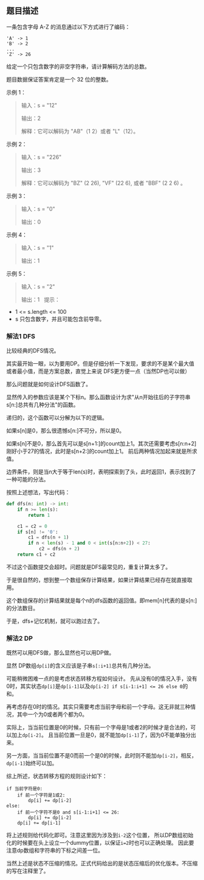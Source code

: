 ## 题目描述
一条包含字母 A-Z 的消息通过以下方式进行了编码：
```
'A' -> 1
'B' -> 2
...
'Z' -> 26
```
给定一个只包含数字的非空字符串，请计算解码方法的总数。

题目数据保证答案肯定是一个 32 位的整数。

示例 1：
>输入：s = "12"
>
>输出：2
>
>解释：它可以解码为 "AB"（1 2）或者 "L"（12）。

示例 2：
>输入：s = "226"
>
>输出：3
>
>解释：它可以解码为 "BZ" (2 26), "VF" (22 6), 或者 "BBF" (2 2 6) 。

示例 3：
>输入：s = "0"
>
>输出：0

示例 4：
>输入：s = "1"
>
>输出：1

示例 5：
>输入：s = "2"
>
>输出：1
 
提示：
- 1 <= s.length <= 100
- s 只包含数字，并且可能包含前导零。

### 解法1 DFS
比较经典的DFS情况。

其实最开始一眼，以为要用DP。但是仔细分析一下发现，要求的不是某个最大值或者最小值，而是方案总数，直觉上来说
DFS更方便一点（当然DP也可以做）

那么问题就是如何设计DFS函数了。

显然传入的参数应该是某个下标n。那么函数设计为求"从n开始往后的子字符串s[n:]总共有几种分法"的函数。

递归的，这个函数可以分解为以下的逻辑。

如果s[n]是0，那么很遗憾s[n:]不可分，所以是0。

如果s[n]不是0，那么首先可以是s[n+1:]的count加上1。其次还需要考虑s[n:n+2]刚好小于27的情况，此时是s[n+2:]的count加上1。
前后两种情况加起来就是所求值。

边界条件，则是当n大于等于len(s)时，表明探索到了头，此时返回1，表示找到了一种可能的分法。

按照上述想法，写出代码：
```python
def dfs(n: int) -> int:
    if n >= len(s):
        return 1

    c1 = c2 = 0
    if s[n] != '0':
        c1 = dfs(n + 1)
        if n < len(s) - 1 and 0 < int(s[n:n+2]) < 27:
            c2 = dfs(n + 2)
    return c1 + c2
```

不过这个函数提交会超时。问题就是DFS最常见的，重复计算太多了。

于是很自然的，想到整一个数组保存计算结果，如果计算结果已经存在就直接取用。

这个数组保存的计算结果就是每个n的dfs函数的返回值。即mem[n]代表的是s[n:]的分法数目。

于是，dfs+记忆机制，就可以跑过去了。

### 解法2 DP
既然可以用DFS做，那么显然也可以用DP做。

显然 DP数组`dp[i]`的含义应该是子串`s[:i+1]`总共有几种分法。

可能稍微困难一点的是考虑状态转移方程如何设计。
先从没有0的情况入手，没有0时，其实状态`dp[i]`是`dp[i-1]`以及`dp[i-2] if s[i-1:i+1] <= 26 else 0`的和。

再考虑存在0时的情况。其实只需要考虑当前字母和前一个字母。这无非就三种情况，其中一个为0或者两个都为0。

实际上，当当前位置是0的时候，只有前一个字母是1或者2的时候才是合法的，可以加上`dp[i-2]`。
且当前位置一旦是0，就不能加`dp[i-1]`了，因为0不能单独分出来。

另一方面，当当前位置不是0而前一个是0的时候，此时则不能加`dp[i-2]`，相反，`dp[i-1]`始终可以加。

综上所述，状态转移方程的规则设计如下：
```text
if 当前字符是0:
    if 前一个字符是1或2:
        dp[i] += dp[i-2]
else:
    if 前一个字符不是0 and s[i-1:i+1] <= 26:
        dp[i] += dp[i-2]
    dp[i] += dp[i-1]
```

将上述规则给代码化即可。注意这里因为涉及到`i-2`这个位置，
所以DP数组初始化的时候要在头上设立一个dummy位置，以保证`i=2`时也可以正确处理。
因此要注意dp数组和字符串的下标之间差一位。

当然上述是状态不压缩的情况。正式代码给出的是状态压缩后的优化版本。不压缩的写在注释里了。